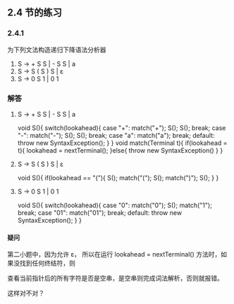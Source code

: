 ## 2.4 节的练习

### 2.4.1

为下列文法构造递归下降语法分析器

1. S -> + S S | - S S | a
2. S -> S ( S ) S | ε
3. S -> 0 S 1 | 0 1

### 解答

1. S -> + S S | - S S | a


    void S(){
        switch(lookahead){
            case "+":
                match("+"); S(); S();
                break;
            case "-":
                match("-"); S(); S();
                break;
            case "a":
                match("a");
                break;
            default:
                throw new SyntaxException();
        }
    }
    void match(Terminal t){
        if(lookahead = t){
            lookahead = nextTerminal();
        }else{
            throw new SyntaxException()
        }
    }


2. S -> S ( S ) S | ε


    void S(){
        if(lookahead == "("){
            S(); match("("); S(); match(")"); S();
        }
    }


3. S -> 0 S 1 | 0 1


    void S(){
        switch(lookahead){
            case "0":
                match("0"); S(); match("1");
                break;
            case "01":
                match("01");
                break;
            default:
                throw new SyntaxException();
        }
    }


#### 疑问

第二小题中，因为允许 ε， 所以在运行 lookahead = nextTerminal() 方法时，如果没找到任何终结符，则

查看当前指针后的所有字符是否是空串，是空串则完成词法解析，否则就报错。

这样对不对？